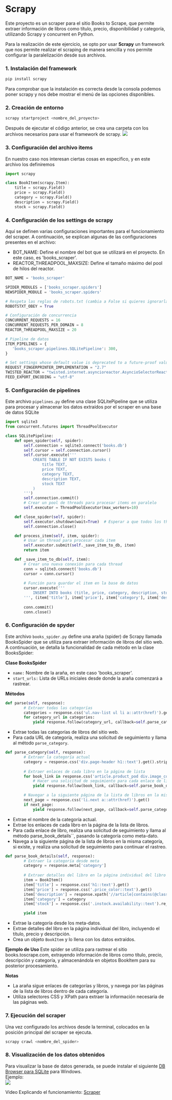 # Scrapy
Este proyecto es un scraper para el sitio Books to Scrape, que permite extraer información de libros como título, precio, disponibilidad y categoría, utilizando Scrapy y concurrent en Python.  

Para la realización de este ejercicio, se opto por usar **Scrapy** un framework que nos permite realizar el scraping de manera sencilla y nos permite configurar la paralelización desde sus archivos.

### **1. Instalación del framework**
```bash
pip install scrapy
```
Para comprobar que la instalación es correcta desde la consola podemos poner scrapy y nos debe mostrar el menú de las opciones disponibles.

### **2. Creación de entorno**
```bash
scrapy startproject <nombre_del_proyecto>
```
Después de ejecutar el código anterior, se crea una carpeta con los archivos necesarios para usar el framework de scrapy. 
![](EstrucutraInicial.jpg)

### **3. Configuración del archivo items**
En nuestro caso nos interesan ciertas cosas en especifico, y en este archivo los definiremos
```python
import scrapy

class BookItem(scrapy.Item):
    title = scrapy.Field()
    price = scrapy.Field()
    category = scrapy.Field()
    description = scrapy.Field()
    stock = scrapy.Field()
```

### **4. Configuración de los settings de scrapy**  
Aquí se definen varias configuraciones importantes para el funcionamiento del scraper. A continuación, se explican algunas de las configuraciones presentes en el archivo:
- BOT_NAME: Define el nombre del bot que se utilizará en el proyecto. En este caso, es 'books_scraper'.
- REACTOR_THREADPOOL_MAXSIZE: Define el tamaño máximo del pool de hilos del reactor.

```python
BOT_NAME = 'books_scraper'

SPIDER_MODULES = ['books_scraper.spiders']
NEWSPIDER_MODULE = 'books_scraper.spiders'

# Respeta las reglas de robots.txt (cambia a False si quieres ignorarlas)
ROBOTSTXT_OBEY = True

# Configuración de concurrencia
CONCURRENT_REQUESTS = 16
CONCURRENT_REQUESTS_PER_DOMAIN = 8
REACTOR_THREADPOOL_MAXSIZE = 20

# Pipeline de datos
ITEM_PIPELINES = {
   'books_scraper.pipelines.SQLitePipeline': 300,
}

# Set settings whose default value is deprecated to a future-proof value
REQUEST_FINGERPRINTER_IMPLEMENTATION = "2.7"
TWISTED_REACTOR = "twisted.internet.asyncioreactor.AsyncioSelectorReactor"
FEED_EXPORT_ENCODING = "utf-8"
```

### **5. Configuración de pipelines** 
Este archivo `pipelines.py` define una clase SQLitePipeline que se utiliza para procesar y almacenar los datos extraídos por el scraper en una base de datos SQLite
```python
import sqlite3
from concurrent.futures import ThreadPoolExecutor

class SQLitePipeline:
    def open_spider(self, spider):
        self.connection = sqlite3.connect('books.db')
        self.cursor = self.connection.cursor()
        self.cursor.execute('''
            CREATE TABLE IF NOT EXISTS books (
                title TEXT,
                price TEXT,
                category TEXT,
                description TEXT, 
                stock TEXT
            )
        ''')
        self.connection.commit()
        # Crear un pool de threads para procesar items en paralelo
        self.executor = ThreadPoolExecutor(max_workers=10)

    def close_spider(self, spider):
        self.executor.shutdown(wait=True)  # Esperar a que todos los threads terminen
        self.connection.close()

    def process_item(self, item, spider):
        # Usar un thread para procesar cada item
        self.executor.submit(self._save_item_to_db, item)
        return item

    def _save_item_to_db(self, item):
        # Crear una nueva conexión para cada thread
        conn = sqlite3.connect('books.db')
        cursor = conn.cursor()
        
        # Función para guardar el item en la base de datos
        cursor.execute('''
            INSERT INTO books (title, price, category, description, stock) VALUES (?, ?, ?, ?, ?)
        ''', (item['title'], item['price'], item['category'], item['description'], item['stock']))
        
        conn.commit()
        conn.close()
```

### **6. Configuración de spyder** 
Este archivo `books_spider.py` define una araña (spider) de Scrapy llamada BooksSpider que se utiliza para extraer información de libros del sitio web. A continuación, se detalla la funcionalidad de cada método en la clase BooksSpider:

**Clase BooksSpider**
  - `name:` Nombre de la araña, en este caso 'books_scraper'.
  - `start_urls:` Lista de URLs iniciales desde donde la araña comenzará a rastrear.
  
**Métodos**
```python
def parse(self, response):
        # Extraer todas las categorías
        categories = response.css('ul.nav-list ul li a::attr(href)').getall()
        for category_url in categories:
            yield response.follow(category_url, callback=self.parse_category)
```
- Extrae todas las categorías de libros del sitio web.
- Para cada URL de categoría, realiza una solicitud de seguimiento y llama al método `parse_category`.

```python
def parse_category(self, response):
        # Extraer la categoría actual
        category = response.css('div.page-header h1::text').get().strip()
        
        # Extraer enlaces de cada libro en la página de lista
        for book_link in response.css('article.product_pod div.image_container a::attr(href)').getall():
            # Hacer una solicitud de seguimiento para cada enlace de libro
            yield response.follow(book_link, callback=self.parse_book_details, meta={'category': category})

        # Navegar a la siguiente página de la lista de libros en la misma categoría, si existe
        next_page = response.css('li.next a::attr(href)').get()
        if next_page:
            yield response.follow(next_page, callback=self.parse_category)
```
- Extrae el nombre de la categoría actual.
- Extrae los enlaces de cada libro en la página de la lista de libros.
- Para cada enlace de libro, realiza una solicitud de seguimiento y llama al método parse_book_details``, pasando la categoría como meta-dato.
- Navega a la siguiente página de la lista de libros en la misma categoría, si existe, y realiza una solicitud de seguimiento para continuar el rastreo.

```python
def parse_book_details(self, response):
        # Extraer la categoría desde meta
        category = response.meta['category']
        
        # Extraer detalles del libro en la página individual del libro
        item = BookItem()
        item['title'] = response.css('h1::text').get()
        item['price'] = response.css('.price_color::text').get()
        item['description'] = response.xpath('//article[contains(@class,"product_page")]/p/text()').get()
        item['category'] = category
        item['stock'] = response.css('.instock.availability::text').re_first(r'\((\d+) available\)')

        yield item

```
- Extrae la categoría desde los meta-datos.
- Extrae detalles del libro en la página individual del libro, incluyendo el título, precio y descripción.
- Crea un objeto `BookItem` y lo llena con los datos extraídos.

**Ejemplo de Uso**
Este spider se utiliza para rastrear el sitio books.toscrape.com, extrayendo información de libros como título, precio, descripción y categoría, y almacenándola en objetos BookItem para su posterior procesamiento.

**Notas**
- La araña sigue enlaces de categorías y libros, y navega por las páginas de la lista de libros dentro de cada categoría.
- Utiliza selectores CSS y XPath para extraer la información necesaria de las páginas web.

### **7. Ejecución del scraper**
Una vez configurado los archivos desde la terminal, colocados en la posición principal del scraper se ejecuta. 
```bash
scrapy crawl <nombre_del_spider>
```

### **8. Visualización de los datos obtenidos**
Para visualizar la base de datos generada, se puede instalar el siguiente [DB Browser para SQLite](https://download.sqlitebrowser.org/DB.Browser.for.SQLite-v3.13.1-win64.msi) para Windows.  
Ejemplo:   
![](img/DBLLena.jpg)

Video Explicando el funcionamiento: [Scraper](youtube.com)
